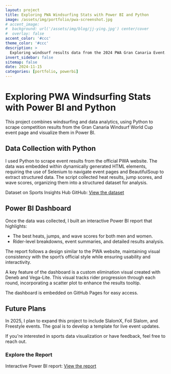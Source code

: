 ```yaml
---
layout: project
title: Exploring PWA Windsurfing Stats with Power BI and Python
image: /assets/img/portfolio/pwa-screenshot.jpg
# accent_image: 
#  background: url('/assets/img/blog/jj-ying.jpg') center/cover
#  overlay: false
accent_color: '#ccc'
theme_color: '#ccc'
description: >
  Exploring windsurf results data from the 2024 PWA Gran Canaria Event.
invert_sidebar: false
sitemap: false
date: 2024-11-15
categories: [portfolio, powerbi]
---
```

# Exploring PWA Windsurfing Stats with Power BI and Python

This project combines windsurfing and data analytics, using Python to scrape competition results from the Gran Canaria Windsurf World Cup event page and visualize them in Power BI.

## Data Collection with Python

I used Python to scrape event results from the official PWA website. The data was embedded within dynamically generated HTML elements, requiring the use of Selenium to navigate event pages and BeautifulSoup to extract structured data. The script collected heat results, jump scores, and wave scores, organizing them into a structured dataset for analysis.

Dataset on Sports Insights Hub GitHub: [View the dataset](https://lnkd.in/dQpRqSh3)

## Power BI Dashboard

Once the data was collected, I built an interactive Power BI report that highlights:

- The best heats, jumps, and wave scores for both men and women.
- Rider-level breakdowns, event summaries, and detailed results analysis.

The report follows a design similar to the PWA website, maintaining visual consistency with the sport’s official style while ensuring usability and interactivity.

A key feature of the dashboard is a custom elimination visual created with Deneb and Vega-Lite. This visual tracks rider progression through each round, incorporating a scatter plot to enhance the results tooltip.

The dashboard is embedded on GitHub Pages for easy access.

## Future Plans

In 2025, I plan to expand this project to include SlalomX, Foil Slalom, and Freestyle events. The goal is to develop a template for live event updates.

If you're interested in sports data visualization or have feedback, feel free to reach out.

### Explore the Report



Interactive Power BI report: [View the report](https://lnkd.in/dnry_JCP)  





